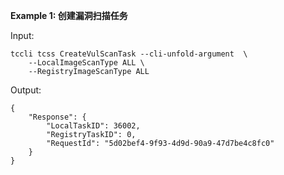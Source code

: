 **Example 1: 创建漏洞扫描任务**



Input: 

```
tccli tcss CreateVulScanTask --cli-unfold-argument  \
    --LocalImageScanType ALL \
    --RegistryImageScanType ALL
```

Output: 
```
{
    "Response": {
        "LocalTaskID": 36002,
        "RegistryTaskID": 0,
        "RequestId": "5d02bef4-9f93-4d9d-90a9-47d7be4c8fc0"
    }
}
```

